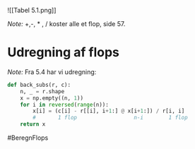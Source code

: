 ![[Tabel 5.1.png]]

*Note:* +,-, * , /  koster alle et flop, side 57.

# Udregning af flops

*Note:* Fra 5.4 har vi udregning:
``` Python
def back_subs(r, c):
    n, _ = r.shape
    x = np.empty((n, 1))
    for i in reversed(range(n)):
        x[i] = (c[i] - r[[i], i+1:] @ x[i+1:]) / r[i, i]
        #       1 flop                  n-i        1 flop
    return x
```
#BeregnFlops